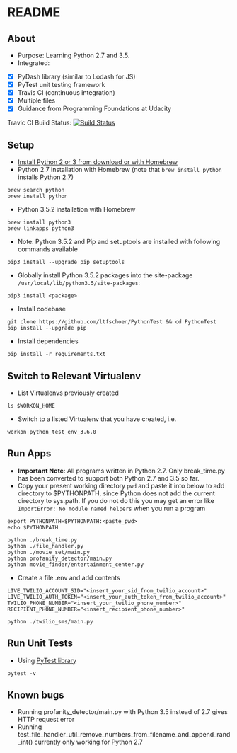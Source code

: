 README
============

About
-------
- Purpose: Learning Python 2.7 and 3.5.
- Integrated:

* [x] PyDash library (similar to Lodash for JS)
* [x] PyTest unit testing framework
* [x] Travis CI (continuous integration)
* [x] Multiple files
* [x] Guidance from Programming Foundations at Udacity

Travic CI Build Status: [![Build Status](https://api.travis-ci.org/ltfschoen/PythonTest.svg)](https://travis-ci.org/ltfschoen/PythonTest)

Setup
-------
- [Install Python 2 or 3 from download or with Homebrew](https://www.python.org/downloads/)
- Python 2.7 installation with Homebrew (note that `brew install python` installs Python 2.7)
```
brew search python
brew install python
```

- Python 3.5.2 installation with Homebrew
```
brew install python3
brew linkapps python3
```
- Note: Python 3.5.2 and Pip and setuptools are installed with following commands available
```
pip3 install --upgrade pip setuptools
```
- Globally install Python 3.5.2 packages into the site-package `/usr/local/lib/python3.5/site-packages`:
```
pip3 install <package>
```

- Install codebase
```
git clone https://github.com/ltfschoen/PythonTest && cd PythonTest
pip install --upgrade pip
```

- Install dependencies 
```
pip install -r requirements.txt
```

Switch to Relevant Virtualenv
-----------------------------
* List Virtualenvs previously created
```
ls $WORKON_HOME
```

* Switch to a listed Virtualenv that you have created, i.e.
```
workon python_test_env_3.6.0
```

Run Apps
-------
- **Important Note**: All programs written in Python 2.7. Only break_time.py has been converted to support both Python 2.7 and 3.5 so far.
- Copy your present working directory `pwd` and paste it into below to add directory to $PYTHONPATH, since Python does not add the current directory to sys.path. If you do not do this you may get an error like `ImportError: No module named helpers` when you run a program
```
export PYTHONPATH=$PYTHONPATH:<paste_pwd>
echo $PYTHONPATH
```

```
python ./break_time.py
python ./file_handler.py
python ./movie_set/main.py
python profanity_detector/main.py
python movie_finder/entertainment_center.py
```

- Create a file .env and add contents 
```
LIVE_TWILIO_ACCOUNT_SID="<insert_your_sid_from_twilio_account>"
LIVE_TWILIO_AUTH_TOKEN="<insert_your_auth_token_from_twilio_account>"
TWILIO_PHONE_NUMBER="<insert_your_twilio_phone_number>"
RECIPIENT_PHONE_NUMBER="<insert_recipient_phone_number>"
```

```
python ./twilio_sms/main.py
```

Run Unit Tests
-------
- Using [PyTest library](http://doc.pytest.org/)
```
pytest -v
```

Known bugs
----------
- Running profanity_detector/main.py with Python 3.5 instead of 2.7 gives HTTP request error
- Running test_file_handler_util_remove_numbers_from_filename_and_append_rand_int() currently only working for Python 2.7